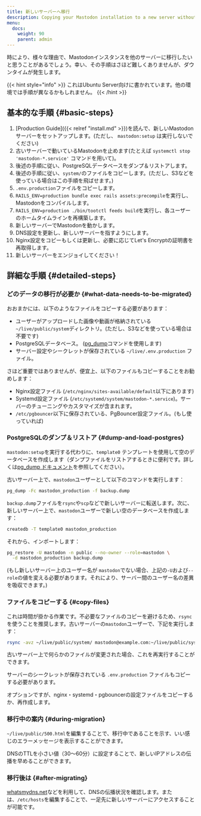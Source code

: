 ```yaml
---
title: 新しいサーバーへ移行
description: Copying your Mastodon installation to a new server without losing anything.
menu:
  docs:
    weight: 90
    parent: admin
---
```


時により、様々な理由で、Mastodonインスタンスを他のサーバーに移行したいと思うことがあるでしょう。幸い、その手順はさほど難しくありませんが、ダウンタイムが発生します。


{{< hint style="info" >}}
これはUbuntu Server向けに書かれています。他の環境では手順が異なるかもしれません。
{{< /hint >}}

## 基本的な手順 {#basic-steps}

1. [Production Guide]({{< relref "install.md" >}})を読んで、新しいMastodonサーバーをセットアップします。\(ただし、 `mastodon:setup` は実行しないでください\)
2. 古いサーバーで動いているMastodonを止めます\(たとえば `systemctl stop 'mastodon-*.service'` コマンドを用いて\)。
3. 後述の手順に従い、PostgreSQLデータベースをダンプ＆リストアします。
4. 後述の手順に従い、`system/`のファイルをコピーします。\(ただし、S3などを使っている場合はこの手順を飛ばせます。\)
5. `.env.production`ファイルをコピーします。
6. `RAILS_ENV=production bundle exec rails assets:precompile`を実行し、Mastodonをコンパイルします。
7. `RAILS_ENV=production ./bin/tootctl feeds build`を実行し、各ユーザーのホームタイムラインを再構築します。
8. 新しいサーバーでMastodonを動かします。
9. DNS設定を更新し、新しいサーバーを指すようにします。
10. Nginx設定をコピーもしくは更新し、必要に応じてLet's Encryptの証明書を再取得します。
11. 新しいサーバーをエンジョイしてください！

## 詳細な手順 {#detailed-steps}

### どのデータの移行が必要か {#what-data-needs-to-be-migrated}

おおまかには、以下のようなファイルをコピーする必要があります：

* ユーザーがアップロードした画像や動画が格納されている`~/live/public/system`ディレクトリ。\(ただし、S3などを使っている場合は不要です\)
* PostgreSQLデータベース。 \([pg\_dump](https://www.postgresql.org/docs/9.1/static/backup-dump.html)コマンドを使用します\)
* サーバー設定やシークレットが保存されている `~/live/.env.production` ファイル。

さほど重要ではありませんが、便宜上、以下のファイルもコピーすることをお勧めします：

* Nginx設定ファイル \(`/etc/nginx/sites-available/default`以下にあります\)
* Systemd設定ファイル \(`/etc/systemd/system/mastodon-*.service`\)。サーバーのチューニングやカスタマイズが含まれます。 
* `/etc/pgbouncer`以下に保存されている、PgBouncer設定ファイル。\(もし使っていれば\)


### PostgreSQLのダンプ＆リストア {#dump-and-load-postgres}

`mastodon:setup`を実行する代わりに、`template0` テンプレートを使用して空のデータベースを作成します（ダンプファイルをリストアするときに便利です。詳しくは[pg\_dump ドキュメント](https://www.postgresql.org/docs/9.1/static/backup-dump.html#BACKUP-DUMP-RESTORE)を参照してください）。

古いサーバー上で、`mastodon`ユーザーとして以下のコマンドを実行します：

```bash
pg_dump -Fc mastodon_production -f backup.dump
```

`backup.dump`ファイルを`rsync`や`scp`などで新しいサーバーに転送します。次に、新しいサーバー上で、`mastodon`ユーザーで新しい空のデータベースを作成します：


```bash
createdb -T template0 mastodon_production
```

それから、インポートします：

```bash
pg_restore -U mastodon -n public --no-owner --role=mastodon \
  -d mastodon_production backup.dump
```

\(もし新しいサーバー上のユーザー名が `mastodon`でない場合、上記の`-U`および`--role`の値を変える必要があります。それにより、サーバー間のユーザー名の差異を吸収できます。\)



### ファイルをコピーする {#copy-files}

これは時間が掛かる作業です。不必要なファイルのコピーを避けるため、`rsync`を使うことを推奨します。古いサーバーの`mastodon`ユーザーで、下記を実行します：


```bash
rsync -avz ~/live/public/system/ mastodon@example.com:~/live/public/system/
```

古いサーバー上で何らかのファイルが変更された場合、これを再実行することができます。

サーバーのシークレットが保存されている `.env.production` ファイルもコピーする必要があります。

オプションですが、nginx・systemd・pgbouncerの設定ファイルをコピーするか、再作成します。


### 移行中の案内 {#during-migration}

`~/live/public/500.html`を編集することで、移行中であることを示す、いい感じのエラーメッセージを表示することができます。

DNSのTTLを小さい値（30～60分）に設定することで、新しいIPアドレスの伝播を早めることができます。


### 移行後は {#after-migrating}

[whatsmydns.net](https://whatsmydns.net/)などを利用して、DNSの伝播状況を確認します。または、`/etc/hosts`を編集することで、一足先に新しいサーバーにアクセスすることが可能です。

